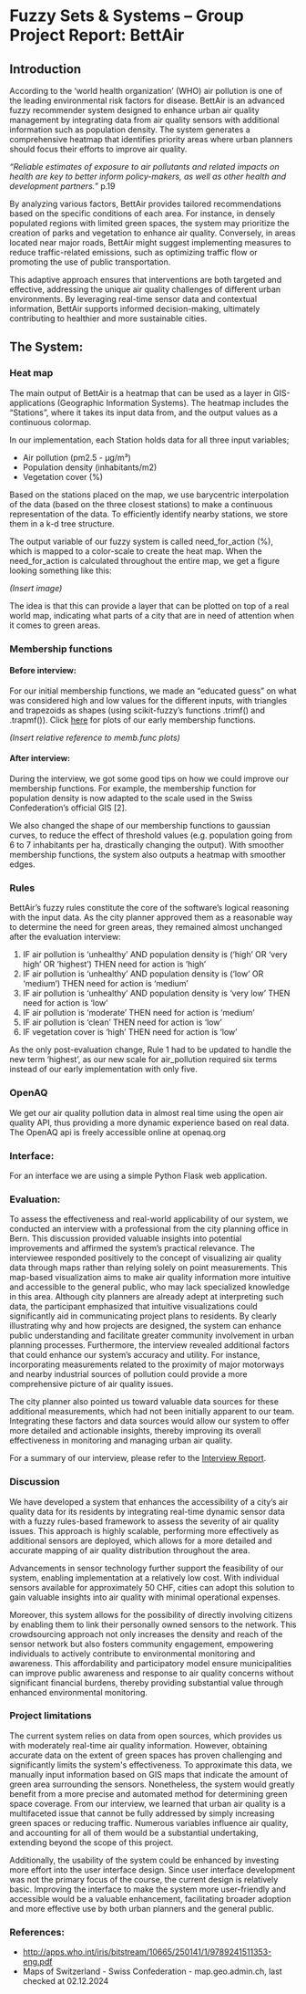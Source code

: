 # Fuzzy Sets & Systems – Group Project Report: BettAir

## Introduction

According to the ‘world health organization’ (WHO) air pollution is one of the leading environmental risk factors for disease. BettAir is an advanced fuzzy recommender system designed to enhance urban air quality management by integrating data from air quality sensors with additional information such as population density. The system generates a comprehensive heatmap that identifies priority areas where urban planners should focus their efforts to improve air quality. 

*“Reliable estimates of exposure to air pollutants and related impacts on health are key to  better inform policy-makers, as well as other health and development partners.”* p.19 

By analyzing various factors, BettAir provides tailored recommendations based on the specific conditions of each area. For instance, in densely populated regions with limited green spaces, the system may prioritize the creation of parks and vegetation to enhance air quality. Conversely, in areas located near major roads, BettAir might suggest implementing measures to reduce traffic-related emissions, such as optimizing traffic flow or promoting the use of public transportation.

This adaptive approach ensures that interventions are both targeted and effective, addressing the unique air quality challenges of different urban environments. By leveraging real-time sensor data and contextual information, BettAir supports informed decision-making, ultimately contributing to healthier and more sustainable cities.

## The System:

### Heat map
The main output of BettAir is a heatmap that can be used as a layer in GIS-applications (Geographic Information Systems). The heatmap includes the “Stations”, where it takes its input data from, and the output values as a continuous colormap.

In our implementation, each Station holds data for all three input variables; 
- Air pollution (pm2.5 - µg/m³)
- Population density (inhabitants/m2)
- Vegetation cover (%)

Based on the stations placed on the map, we use barycentric interpolation of the data (based on the three closest stations) to make a continuous representation of the data. To efficiently identify nearby stations, we store them in a k-d tree structure.

The output variable of our fuzzy system is called need_for_action (%), which is mapped to a color-scale to create the heat map. When the need_for_action is calculated throughout the entire map, we get a figure looking something like this:

*(Insert image)*

The idea is that this can provide a layer that can be plotted on top of a real world map, indicating what parts of a city that are in need of attention when it comes to green areas.

### Membership functions

#### Before interview:
For our initial membership functions, we made an “educated guess” on what was considered high and low values for the different inputs, with triangles and trapezoids as shapes (using scikit-fuzzy’s functions .trimf() and .trapmf()).
Click [here](.\images\before_evaluation) for plots of our early membership functions.

*(Insert relative reference to memb.func plots)*

#### After interview:

During the interview, we got some good tips on how we could improve our membership functions. For example, the membership function for population density is now adapted to the scale used in the Swiss Confederation’s official GIS [2].

We also changed the shape of our membership functions to gaussian curves, to reduce the effect of threshold values (e.g. population going from 6 to 7 inhabitants per ha, drastically changing the output). With smoother membership functions, the system also outputs a heatmap with smoother edges.

### Rules

BettAir’s fuzzy rules constitute the core of the software’s logical reasoning with the input data. As the city planner approved them as a reasonable way to determine the need for green areas, they remained almost unchanged after the evaluation interview: 

1. IF air pollution is ‘unhealthy’ AND population density is (‘high’ OR ‘very high’ OR ‘highest’) 
THEN need for action is ‘high’
2. IF air pollution is ‘unhealthy’ AND population density is (‘low’ OR ‘medium’) 
THEN need for action is ‘medium’
3. IF air pollution is ‘unhealthy’ AND population density is ‘very low’ 
THEN need for action is ‘low’
4. IF air pollution is ‘moderate’ 
THEN need for action is ‘medium’
5. IF air pollution is ‘clean’ 
THEN need for action is ‘low’
6. IF vegetation cover is ‘high’ 
THEN need for action is ‘low’

As the only post-evaluation change, Rule 1 had to be updated to handle the new term ‘highest’, as our new scale for air_pollution required six terms instead of our early implementation with only five.

### OpenAQ
We get our air quality pollution data in almost real time using the open air quality API, thus providing a more dynamic experience based on real data. The OpenAQ api is freely accessible online at openaq.org 

### Interface:
For an interface we are using a simple Python Flask web application. 

### Evaluation:
To assess the effectiveness and real-world applicability of our system, we conducted an interview with a professional from the city planning office in Bern. This discussion provided valuable insights into potential improvements and affirmed the system’s practical relevance. 
The interviewee responded positively to the concept of visualizing air quality data through maps rather than relying solely on point measurements. This map-based visualization aims to make air quality information more intuitive and accessible to the general public, who may lack specialized knowledge in this area. Although city planners are already adept at interpreting such data, the participant emphasized that intuitive visualizations could significantly aid in communicating project plans to residents. By clearly illustrating why and how projects are designed, the system can enhance public understanding and facilitate greater community involvement in urban planning processes.
Furthermore, the interview revealed additional factors that could enhance our system’s accuracy and utility. For instance, incorporating measurements related to the proximity of major motorways and nearby industrial sources of pollution could provide a more comprehensive picture of air quality issues. 

The city planner also pointed us toward valuable data sources for these additional measurements, which had not been initially apparent to our team. Integrating these factors and data sources would allow our system to offer more detailed and actionable insights, thereby improving its overall effectiveness in monitoring and managing urban air quality.

For a summary of our interview, please refer to the [Interview Report](.\interview_report.md).

### Discussion
We have developed a system that enhances the accessibility of a city’s air quality data for its residents by integrating real-time dynamic sensor data with a fuzzy rules-based framework to assess the severity of air quality issues. This approach is highly scalable, performing more effectively as additional sensors are deployed, which allows for a more detailed and accurate mapping of air quality distribution throughout the area.

Advancements in sensor technology further support the feasibility of our system, enabling implementation at a relatively low cost. With individual sensors available for approximately 50 CHF, cities can adopt this solution to gain valuable insights into air quality with minimal operational expenses.

Moreover, this system allows for the possibility of directly involving citizens by enabling them to link their personally owned sensors to the network. This crowdsourcing approach not only increases the density and reach of the sensor network but also fosters community engagement, empowering individuals to actively contribute to environmental monitoring and awareness.
This affordability and participatory model ensure municipalities can improve public awareness and response to air quality concerns without significant financial burdens, thereby providing substantial value through enhanced environmental monitoring.

### Project limitations
The current system relies on data from open sources, which provides us with moderately real-time air quality information. However, obtaining accurate data on the extent of green spaces has proven challenging and significantly limits the system's effectiveness. To approximate this data, we manually input information based on GIS maps that indicate the amount of green area surrounding the sensors. Nonetheless, the system would greatly benefit from a more precise and automated method for determining green space coverage.
From our interview, we learned that urban air quality is a multifaceted issue that cannot be fully addressed by simply increasing green spaces or reducing traffic. Numerous variables influence air quality, and accounting for all of them would be a substantial undertaking, extending beyond the scope of this project.

Additionally, the usability of the system could be enhanced by investing more effort into the user interface design. Since user interface development was not the primary focus of the course, the current design is relatively basic. Improving the interface to make the system more user-friendly and accessible would be a valuable enhancement, facilitating broader adoption and more effective use by both urban planners and the general public.


### References:
- http://apps.who.int/iris/bitstream/10665/250141/1/9789241511353-eng.pdf
- Maps of Switzerland - Swiss Confederation - map.geo.admin.ch, last checked at 02.12.2024
